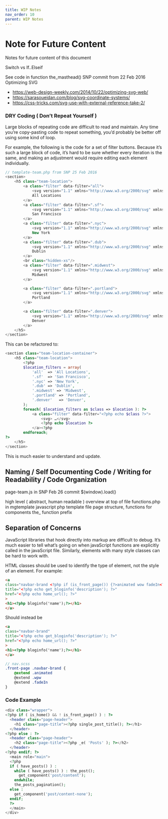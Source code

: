 ```yaml
---
title: WIP Notes
nav_order: 10
parent: WIP Notes
---
```


# Note for Future Content
Notes for future content of this document

Switch vs If..Elseif

See code in function the_masthead() SNP commit from 22 Feb 2016
Optimizing SVG
- https://web-design-weekly.com/2014/10/22/optimizing-svg-web/
- https://sarasoueidan.com/blog/svg-coordinate-systems/
- https://css-tricks.com/svg-use-with-external-reference-take-2/

### DRY Coding ( Don’t Repeat Yourself )
Large blocks of repeating code are difficult to read and maintain.  Any time you’re copy-pasting code to repeat something, you’d probably be better off using some kind of loop.

For example, the following is the code for a set of filter buttons.  Because it’s such a large block of code, it’s hard to be sure whether every iteration is the same, and making an adjustment would require editing each element individually.

```php
// template-team.php from SNP 25 Feb 2016
<section>
	<h5 class="team-location">
		<a class="filter" data-filter="all">
			<svg version="1.1" xmlns="http://www.w3.org/2000/svg" xmlns:xlink="http://www.w3.org/1999/xlink" x="0px" y="0px" width="15px" height="14px" viewBox="0 0 15 14" enable-background="new 0 0 15 14" xml:space="preserve"><polygon fill="#DADADA" points="5.795,12.843 0.28,6.897 1.747,5.537 5.801,9.909 13.256,1.94 14.717,3.307"/></svg>
			All Locations
		</a>
		<a class="filter" data-filter=".sf">
			<svg version="1.1" xmlns="http://www.w3.org/2000/svg" xmlns:xlink="http://www.w3.org/1999/xlink" x="0px" y="0px" width="15px" height="14px" viewBox="0 0 15 14" enable-background="new 0 0 15 14" xml:space="preserve"><polygon fill="#DADADA" points="5.795,12.843 0.28,6.897 1.747,5.537 5.801,9.909 13.256,1.94 14.717,3.307"/></svg>
			San Francisco
		</a>
		<a class="filter" data-filter=".nyc">
			<svg version="1.1" xmlns="http://www.w3.org/2000/svg" xmlns:xlink="http://www.w3.org/1999/xlink" x="0px" y="0px" width="15px" height="14px" viewBox="0 0 15 14" enable-background="new 0 0 15 14" xml:space="preserve"><polygon fill="#DADADA" points="5.795,12.843 0.28,6.897 1.747,5.537 5.801,9.909 13.256,1.94 14.717,3.307"/></svg>
			New York
		</a>
		<a class="filter" data-filter=".dub">
			<svg version="1.1" xmlns="http://www.w3.org/2000/svg" xmlns:xlink="http://www.w3.org/1999/xlink" x="0px" y="0px" width="15px" height="14px" viewBox="0 0 15 14" enable-background="new 0 0 15 14" xml:space="preserve"><polygon fill="#DADADA" points="5.795,12.843 0.28,6.897 1.747,5.537 5.801,9.909 13.256,1.94 14.717,3.307"/></svg>
			Dublin
		</a>
		<br class="hidden-xs"/>
		<a class="filter" data-filter=".midwest">
			<svg version="1.1" xmlns="http://www.w3.org/2000/svg" xmlns:xlink="http://www.w3.org/1999/xlink" x="0px" y="0px" width="15px" height="14px" viewBox="0 0 15 14" enable-background="new 0 0 15 14" xml:space="preserve"><polygon fill="#DADADA" points="5.795,12.843 0.28,6.897 1.747,5.537 5.801,9.909 13.256,1.94 14.717,3.307"/></svg>
			Midwest
		</a>

		<a class="filter" data-filter=".portland">
			<svg version="1.1" xmlns="http://www.w3.org/2000/svg" xmlns:xlink="http://www.w3.org/1999/xlink" x="0px" y="0px" width="15px" height="14px" viewBox="0 0 15 14" enable-background="new 0 0 15 14" xml:space="preserve"><polygon fill="#DADADA" points="5.795,12.843 0.28,6.897 1.747,5.537 5.801,9.909 13.256,1.94 14.717,3.307"/></svg>
			Portland
		</a>

		<a class="filter" data-filter=".denver">
			<svg version="1.1" xmlns="http://www.w3.org/2000/svg" xmlns:xlink="http://www.w3.org/1999/xlink" x="0px" y="0px" width="15px" height="14px" viewBox="0 0 15 14" enable-background="new 0 0 15 14" xml:space="preserve"><polygon fill="#DADADA" points="5.795,12.843 0.28,6.897 1.747,5.537 5.801,9.909 13.256,1.94 14.717,3.307"/></svg>
			Denver
		</a>
	</h5>
</section>
```

This can be refactored to:
```php
<section class="team-location-container">
	<h5 class="team-location">
		<?php
		$location_filters = array(
			'all'  => 'All Locations',
			'.sf'  => 'San Francisco',
			'.nyc' => 'New York',
			'.dub' => 'Dublin',
			'.midwest' => 'Midwest',
			'.portland' => 'Portland',
			'.denver'   => 'Denver',
		);
		foreach( $location_filters as $class => $location ): ?>
			<a class="filter" data-filter="<?php echo $class ?>">
				<svg> …</svg>
				<?php echo $location ?>
			</a><?php
		endforeach;
?>
	</h5>
</section>
```

This is much easier to understand and update.

## Naming / Self Documenting Code / Writing for Readability / Code Organization
page-team.js in SNP Feb 26 commit $(window).load()

high level ( abstract, human readable ) overview at top of file
functions.php in mgtemplate
javascript
php template file
page structure, functions for components
the_ function prefix

## Separation of Concerns
JavaScript libraries that hook directly into markup are difficult to debug. It’s much easier to tell what’s going on when javaScript functions are explicitly called in the javaScript file.  Similarly, elements with many style classes can be hard to work with.

HTML classes should be used to identify the type of element, not the style of an element.
For example:
```html
<a
class="navbar-brand <?php if (is_front_page()) {?>animated wow fadeIn<?php } ?>"
title="<?php echo get_bloginfo('description'); ?>"
href="<?php echo home_url(); ?>"
>
<h1><?php bloginfo('name');?></h1>
</a>
```
Should instead be

```html
<a
class="navbar-brand"
title="<?php echo get_bloginfo('description'); ?>"
href="<?php echo home_url(); ?>"
>
<h1><?php bloginfo('name');?></h1>
</a>
```
```scss
// nav.scss
.front-page .navbar-brand {
	@extend .animated
	@extend .wpw
	@extend .fadeIn
}
```


### Code Example
```php
<div class="wrapper">
<?php if ( is_home() && ! is_front_page() ) : ?>
  <header class="page-header">
    <h1 class="page-title"><?php single_post_title(); ?></h1>
  </header>
<?php else : ?>
  <header class="page-header">
    <h2 class="page-title"><?php _e( 'Posts' ); ?></h2>
  </header>
<?php endif; ?>
  <main role="main">
  <?php
  if ( have_posts() ) :
    while ( have_posts() ) : the_post();
      get_component('post/content');
    endwhile;
    the_posts_pagination();
  else :
    get_component('post/content-none');
  endif;
  ?>
  </main>
</div>
```
